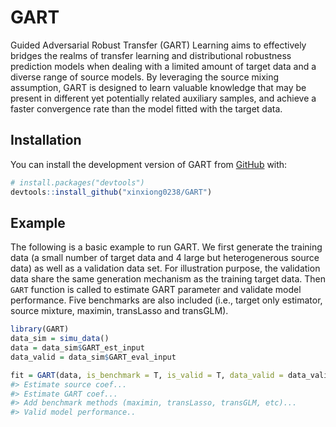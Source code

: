 
<!-- README.md is generated from README.Rmd. Please edit that file -->

# GART

<!-- badges: start -->
<!-- badges: end -->

Guided Adversarial Robust Transfer (GART) Learning aims to effectively
bridges the realms of transfer learning and distributional robustness
prediction models when dealing with a limited amount of target data and
a diverse range of source models. By leveraging the source mixing
assumption, GART is designed to learn valuable knowledge that may be
present in different yet potentially related auxiliary samples, and
achieve a faster convergence rate than the model fitted with the target
data.

## Installation

You can install the development version of GART from
[GitHub](https://github.com/) with:

``` r
# install.packages("devtools")
devtools::install_github("xinxiong0238/GART")
```

## Example

The following is a basic example to run GART. We first generate the
training data (a small number of target data and 4 large but
heterogenerous source data) as well as a validation data set. For
illustration purpose, the validation data share the same generation
mechanism as the training target data. Then `GART` function is called to
estimate GART parameter and validate model performance. Five benchmarks
are also included (i.e., target only estimator, source mixture, maximin,
transLasso and transGLM).

``` r
library(GART)
data_sim = simu_data()
data = data_sim$GART_est_input
data_valid = data_sim$GART_eval_input

fit = GART(data, is_benchmark = T, is_valid = T, data_valid = data_valid)
#> Estimate source coef...
#> Estimate GART coef...
#> Add benchmark methods (maximin, transLasso, transGLM, etc)...
#> Valid model performance..
```
